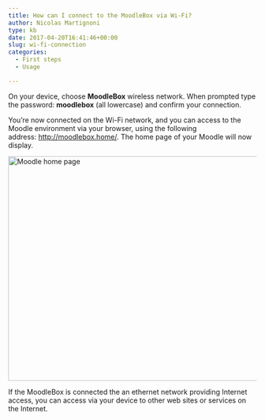 ```yaml
---
title: How can I connect to the MoodleBox via Wi-Fi?
author: Nicolas Martignoni
type: kb
date: 2017-04-20T16:41:46+00:00
slug: wi-fi-connection
categories:
  - First steps
  - Usage

---
```

On your device, choose **MoodleBox** wireless network. When prompted type the password: __moodlebox__ (all lowercase) and confirm your connection.

You’re now connected on the Wi-Fi network, and you can access to the Moodle environment via your browser, using the following address: <a href="http://moodlebox.home/" target="_blank">http://moodlebox.home/</a>. The home page of your Moodle will now display.

<img class="alignnone size-full wp-image-371" src="https://moodlebox.net/en/wp-content/uploads/sites/3/2016/09/moodlebox-home-en.png" sizes="(max-width: 957px) 100vw, 957px" srcset="https://moodlebox.net/en/wp-content/uploads/sites/3/2016/09/moodlebox-home-en.png 957w, https://moodlebox.net/en/wp-content/uploads/sites/3/2016/09/moodlebox-home-en-300x143.png 300w, https://moodlebox.net/en/wp-content/uploads/sites/3/2016/09/moodlebox-home-en-768x365.png 768w" alt="Moodle home page" width="957" height="455" />

If the MoodleBox is connected the an ethernet network providing Internet access, you can access via your device to other web sites or services on the Internet.
